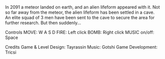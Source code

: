 In 2091 a meteor landed on earth, and an alien lifeform appeared with it. Not so far away from the meteor, the alien lifeform has been settled in a cave. An elite squad of 3 men have been sent to the cave to secure the area for further research. But then suddenly...

Controls
MOVE: W A S D
FIRE: Left click 
BOMB: Right click
MUSIC on/off: Space

Credits
Game & Level Design: Tayrassin
Music: Gotshi
Game Development: Tricsi
